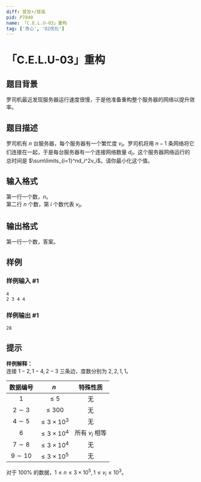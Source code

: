 ```yaml
---
diff: 普及+/提高
pid: P7840
name: 「C.E.L.U-03」重构
tag: ['贪心', 'O2优化']
---
```

# 「C.E.L.U-03」重构
## 题目背景

罗司机最近发现服务器运行速度很慢，于是他准备重构整个服务器的网络以提升效率。
## 题目描述

罗司机有 $n$ 台服务器，每个服务器有一个繁忙度 $v_i$。罗司机将用 $n-1$ 条网络将它们连接在一起，于是每台服务器有一个连接网络数量 $d_i$。这个服务器网络运行的总时间是 $\sum\limits_{i=1}^nd_i^2v_i$。请你最小化这个值。
## 输入格式

第一行一个数，$n$。  
第二行 $n$ 个数，第 $i$ 个数代表 $v_i$。
## 输出格式

第一行一个数，答案。  
## 样例

### 样例输入 #1
```
4
2 3 4 4
```
### 样例输出 #1
```
28
```
## 提示

**样例解释：**  
连接 $1-2,1-4,2-3$ 三条边，度数分别为 $2,2,1,1$。

|数据编号|$n$|特殊性质|
|:-:|:-:|:-:|
|$1$|$\le5$|无|
|$2\sim 3$|$\le300$|无|
|$4\sim 5$|$\le3\times10^3$|无|
|$6$|$\le3\times10^4$|所有 $v_i$ 相等|
|$7\sim 8$|$\le3\times10^4$|无|
|$9\sim 10$|$\le3\times10^5$|无|  

对于 $100\%$ 的数据，$1\leq n\le3\times10^5,1\leq v_i\le10^3$。
